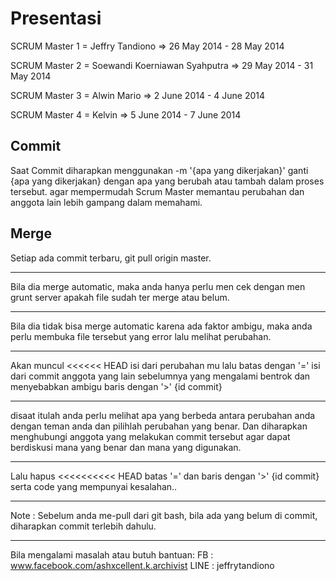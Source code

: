 Presentasi
==========
SCRUM Master 1 = Jeffry Tandiono
=> 26 May 2014 - 28 May 2014

SCRUM Master 2 = Soewandi Koerniawan Syahputra
=> 29 May 2014 - 31 May 2014

SCRUM Master 3 = Alwin Mario
=> 2 June 2014 - 4 June 2014

SCRUM Master 4 = Kelvin
=> 5 June 2014 - 7 June 2014

Commit
----------
Saat Commit diharapkan menggunakan
-m '{apa yang dikerjakan}'
ganti {apa yang dikerjakan} dengan apa yang berubah atau tambah dalam proses tersebut.
agar mempermudah Scrum Master memantau perubahan dan anggota lain lebih gampang dalam memahami.

Merge
----------
Setiap ada commit terbaru,
git pull origin master.
**********
Bila dia merge automatic, maka anda hanya perlu men cek dengan men grunt server apakah file sudah ter merge atau belum.
**********
Bila dia tidak bisa merge automatic karena ada faktor ambigu, maka anda perlu membuka file tersebut yang error lalu melihat perubahan.
**********
Akan muncul
<<<<<< HEAD
isi dari perubahan mu
lalu batas dengan '='
isi dari commit anggota yang lain sebelumnya yang mengalami bentrok dan menyebabkan ambigu
baris dengan '>' {id commit}
**********
disaat itulah anda perlu melihat apa yang berbeda antara perubahan anda dengan teman anda dan pilihlah perubahan yang benar. Dan diharapkan menghubungi anggota yang melakukan commit tersebut agar dapat berdiskusi mana yang benar dan mana yang digunakan.
**********
Lalu hapus
<<<<<<<<<< HEAD
batas '='
dan baris dengan '>' {id commit}
serta code yang mempunyai kesalahan..
**********
Note : Sebelum anda me-pull dari git bash, bila ada yang belum di commit, diharapkan commit terlebih dahulu.
**********
Bila mengalami masalah atau butuh bantuan:
FB : www.facebook.com/ashxcellent.k.archivist
LINE : jeffrytandiono
